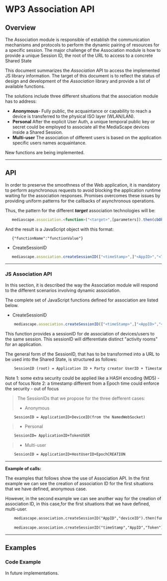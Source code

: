 # WP3 Association API #

## Overview

The Association module is responsible of establish the communication mechanisms and protocols to perform the dynamic pairing of resources for a specific session. The major challenge of the Association module is how to provide a unique Session ID, the root of the URL to access to a concrete Shared State

This document summarizes the *Association* API to access the implemented JS library information. The target of this document is to reflect the status of design and development of the *Association* library and provide a list of available functions.

The solutions include three different situations that the association module has to address:
* **Anonymous**- Fully public, the acquaintance or capability to reach a device is transferred to the physical ISO layer (WLAN/LAN).
* **Personal** After the explicit User Auth, a unique temporal public key or secret could be employed to associate all the MediaScape devices inside a Shared Session.
* **Multi-user** The association of different users is based on the application specific users names acquaintance.

New functions are being implemented.

---

## API

In order to preserve the smoothness of the Web application, it is mandatory to perform asynchronous requests to avoid blocking the application runtime waiting for the association responses. Promises overcomes these issues by providing uniform patterns for the callbacks of asynchronous operations.

Thus, the pattern for the different **_target_** association technologies will be:
 ```javascript
 	mediascape.association.<function>("<target>",[parameters]).then(cbOk(returnedJSON),cbErr(returnedJSON));
 ```

And the result is a JavaScript object with this format:
 ```
 	{"functionName":"functionValue"}
 ```
* CreateSessionID
 ```javascript
 	mediascape.association.createSessionID(["<timeStamp>",]"<AppID>","<Token>").then(cb(sessionJSON),cb2(errorJSON));
 ```

---

### JS Association API
In this section, it is described the way the Association module will respond to the different scenarios involving dynamic association.

The complete set of JavaScript functions defined for association are listed below.

* CreateSessionID
```javascript
 	mediascape.association.createSessionID(["<timeStamp>",]"<AppID>","<Token>").then(cb(sessionJSON),cb2(errorJSON));
 ```
This function provides a sessionID for de association of devices/users to the same session. This sessionID will differentiate distinct "activity rooms" for an application.

The general form of the SessionID, that has to be transformed into a URL to be used into the Shared State, is structured as follows:
```html	
	SessionID (root) = Application ID + Party creator UserID + Timestamp creation (Epoch time)
```

Note 1: some extra security could be applied like a HASH encoding (MD5) - out of focus
Note 2: a timestamp different from a Epoch time could enforce the security - out of focus


> The SessionIDs that we propose for the three defferent cases:
> * Anonymous
```html
	SessionID = ApplicationID+DeviceID(from the NamedWebSocket)
```
> * Personal
```html
	SessionID= ApplicationID+TokenUSER
```
> * Multi-user
```html
	SessionID = ApplicationID+HostUserID+EpochCREATION
```
---

**Example of calls:**

The examples that follows show the use of Association API. In the first example we can see the creation of association ID for the first situations that we have defined, anonymous case.

However, in the second example we can see another way for the creation of association ID, in this case,for the first situations that we have defined, multi-user.

```html
	mediascape.association.createSessionID("AppID","deviceID").then(function(data) {console.log('createSessionID Ok'); console.log(data);}, function(data){console.log('Parameters Error');});
			
	mediascape.association.createSessionID("timeStamp","AppID","Token").then(function(data){console.log('createSessionID Ok');console.log(data);}, function(data){console.log("Parameters Error");});
```

---

## Examples

### Code Example

In future implementations.

